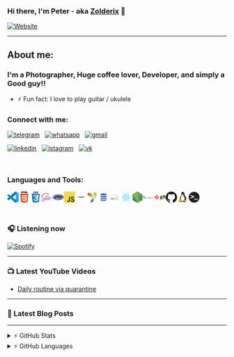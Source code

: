 ### Hi there, I'm Peter - aka [Zolderix][website] 👋 

[![Website](https://img.shields.io/website?label=zolderix.com&style=for-the-badge&url=https%3A%2F%2Fzolderix.com)](https://zolderix.com)

---
## About me:
### I'm a Photographer, Huge coffee lover, Developer, and simply a Good guy!!

- ⚡ Fun fact: I love to play guitar / ukulele

### Connect with me:
[![telegram](https://img.shields.io/badge/Telegram-2CA5E0?style=for-the-badge&logo=telegram&logoColor=white)](https://t.me/zolderix)
&nbsp;
[![whatsapp](https://img.shields.io/badge/WhatsApp-25D366?style=for-the-badge&logo=whatsapp&logoColor=white)](https://wa.me/79293777501)
&nbsp;
[![gmail](https://img.shields.io/badge/Gmail-D14836?style=for-the-badge&logo=gmail&logoColor=white)](mailto:ploup98@gmail.com)

[![linkedin](https://img.shields.io/badge/linkedin-%230077B5.svg?&style=for-the-badge&logo=linkedin&logoColor=white)](https://www.linkedin.com/in/peter-volkov-5b622a205/)
&nbsp;
[![istagram](https://img.shields.io/badge/instagram-%23E4405F.svg?&style=for-the-badge&logo=instagram&logoColor=white)](https://instagram.com/zolderix)
&nbsp;
[![vk](https://img.shields.io/badge/вконтакте-%232E87FB.svg?&style=for-the-badge&logo=vk&logoColor=white)](https://vk.com/zolderix)
&nbsp;

[comment]: <> ([![Twitter Follow]&#40;https://img.shields.io/twitter/follow/zolderix?color=1DA1F2&logo=twitter&style=for-the-badge&#41;]&#40;https://twitter.com/intent/follow?original_referer=https%3A%2F%2Fgithub.com%2Fzolderix&screen_name=Zolderix&#41;)
<br />

### Languages and Tools:

<img align="left" alt="Visual Studio Code" width="26px" src="https://raw.githubusercontent.com/github/explore/80688e429a7d4ef2fca1e82350fe8e3517d3494d/topics/visual-studio-code/visual-studio-code.png" />
<img align="left" alt="HTML5" width="26px" src="https://raw.githubusercontent.com/github/explore/80688e429a7d4ef2fca1e82350fe8e3517d3494d/topics/html/html.png" />
<img align="left" alt="CSS3" width="26px" src="https://raw.githubusercontent.com/github/explore/80688e429a7d4ef2fca1e82350fe8e3517d3494d/topics/css/css.png" />
<img align="left" alt="Sass" width="26px" src="https://raw.githubusercontent.com/github/explore/80688e429a7d4ef2fca1e82350fe8e3517d3494d/topics/sass/sass.png" />
<img align="left" alt="php" width="26px" src="https://raw.githubusercontent.com/github/explore/80688e429a7d4ef2fca1e82350fe8e3517d3494d/topics/php/php.png" />
<img align="left" alt="JavaScript" width="26px" src="https://raw.githubusercontent.com/github/explore/80688e429a7d4ef2fca1e82350fe8e3517d3494d/topics/javascript/javascript.png" />
<img align="left" alt="jquery" width="26px" src="https://raw.githubusercontent.com/github/explore/80688e429a7d4ef2fca1e82350fe8e3517d3494d/topics/jquery/jquery.png" />
<img align="left" alt="Yii" width="26px" src="https://raw.githubusercontent.com/github/explore/80688e429a7d4ef2fca1e82350fe8e3517d3494d/topics/yii/yii.png" />
<img align="left" alt="SQL" width="26px" src="https://raw.githubusercontent.com/github/explore/80688e429a7d4ef2fca1e82350fe8e3517d3494d/topics/sql/sql.png" />
<img align="left" alt="MySQL" width="26px" src="https://raw.githubusercontent.com/github/explore/80688e429a7d4ef2fca1e82350fe8e3517d3494d/topics/mysql/mysql.png" />
<img align="left" alt="React" width="26px" src="https://raw.githubusercontent.com/github/explore/80688e429a7d4ef2fca1e82350fe8e3517d3494d/topics/react/react.png" />
<img align="left" alt="Node.js" width="26px" src="https://raw.githubusercontent.com/github/explore/80688e429a7d4ef2fca1e82350fe8e3517d3494d/topics/nodejs/nodejs.png" />
<img align="left" alt="MongoDB" width="26px" src="https://raw.githubusercontent.com/github/explore/80688e429a7d4ef2fca1e82350fe8e3517d3494d/topics/mongodb/mongodb.png" />
<img align="left" alt="Git" width="26px" src="https://raw.githubusercontent.com/github/explore/80688e429a7d4ef2fca1e82350fe8e3517d3494d/topics/git/git.png" />
<img align="left" alt="GitHub" width="26px" src="https://raw.githubusercontent.com/github/explore/78df643247d429f6cc873026c0622819ad797942/topics/github/github.png" />
<img align="left" alt="GitLab" width="26px" src="https://raw.githubusercontent.com/github/explore/78df643247d429f6cc873026c0622819ad797942/topics/linux/linux.png" />
<img align="left" alt="Terminal" width="26px" src="https://raw.githubusercontent.com/github/explore/80688e429a7d4ef2fca1e82350fe8e3517d3494d/topics/terminal/terminal.png" />

<br />
<br />
<br />

### 🎧 Listening now
[![Spotify](https://novatorem-zolderix.vercel.app/api/spotify)](https://open.spotify.com/user/zolderix)

---

### 📺 Latest YouTube Videos

<!-- YOUTUBE:START -->
- [Daily routine via quarantine](https://www.youtube.com/watch?v=PLkeJjUWJiI)
<!-- YOUTUBE:END -->
---
### 📕 Latest Blog Posts

<!-- BLOG-POST-LIST:START -->

<!-- BLOG-POST-LIST:END -->
---
<details>
  <summary>⚡ GitHub Stats</summary>

[![Zolderix's GitHub stats](https://github-readme-stats.vercel.app/api?username=zolderix&show_icons=true&theme=dark&hide_border=true)](https://github.com/anuraghazra/github-readme-stats)

</details>

<details>
  <summary>⚡ GitHub Languages</summary>

[![Top Langs](https://github-readme-stats.vercel.app/api/top-langs/?username=zolderix&layout=compact&theme=dark&show_icons=true&hide_border=true)](https://github.com/anuraghazra/github-readme-stats)

</details>

[website]: https://zolderix.com
[twitter]: https://twitter.com/zolderix
[youtube]: https://youtube.com/zolderix
[instagram]: https://instagram.com/zolderix
[linkedin]: https://linkedin.com/in/zolderix
